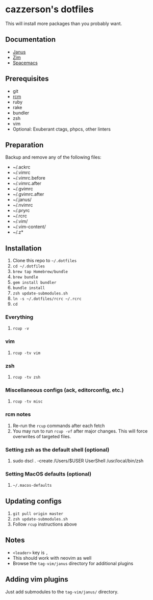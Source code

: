 # cazzerson's dotfiles

This will install more packages than you probably want.

## Documentation

* [Janus](https://github.com/carlhuda/janus)
* [Zim](https://github.com/Eriner/zim)
* [Spacemacs](https://github.com/syl20bnr/spacemacs)

## Prerequisites

* git
* [rcm](https://github.com/thoughtbot/rcm#installation)
* ruby
* rake
* bundler
* zsh
* vim
* Optional: Exuberant ctags, phpcs, other linters

## Preparation

Backup and remove any of the following files:

* ~/.ackrc
* ~/.vimrc
* ~/.vimrc.before
* ~/.vimrc.after
* ~/.gvimrc
* ~/.gvimrc.after
* ~/.janus/
* ~/.nvimrc
* ~/.pryrc
* ~/.rcrc
* ~/.vim/
* ~/.vim-content/
* ~/.z*

## Installation

1. Clone this repo to `~/.dotfiles`
2. `cd ~/.dotfiles`
3. `brew tap Homebrew/bundle`
4. `brew bundle`
5. `gem install bundler`
6. `bundle install`
7. `zsh update-submodules.sh`
8. `ln -s ~/.dotfiles/rcrc ~/.rcrc`
9. `cd`

### Everything

1. `rcup -v`

### vim

1. `rcup -tv vim`

### zsh

1. `rcup -tv zsh`

### Miscellaneous configs (ack, editorconfig, etc.)

1. `rcup -tv misc`

### rcm notes

1. Re-run the `rcup` commands after each fetch
2. You may run to run `rcup -vf` after major changes. This will force overwrites of targeted files.

### Setting zsh as the default shell (optional)

1. sudo dscl . -create /Users/$USER UserShell /usr/local/bin/zsh
### Setting MacOS defaults (optional)

1. `~/.macos-defaults`

## Updating configs

1. `git pull origin master`
2. `zsh update-submodules.sh`
3. Follow `rcup` instructions above

## Notes

* `<leader>` key is `,`
* This should work with neovim as well
* Browse the `tag-vim/janus` directory for additional plugins

## Adding vim plugins

Just add submodules to the `tag-vim/janus/` directory.
